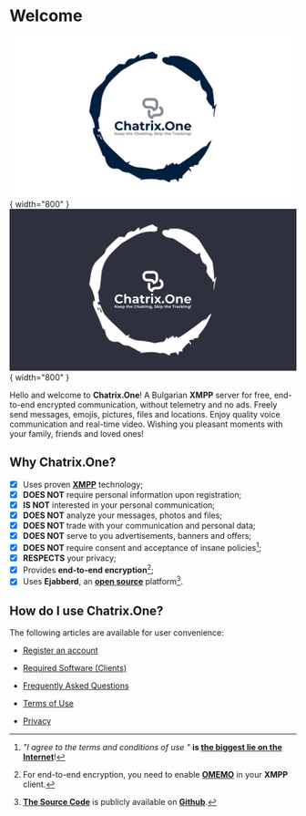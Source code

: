 # Welcome

![Welcome](resources/img/welcome-wh.jpeg#only-light){ width="800" }
![Welcome](resources/img/welcome-bk.jpeg#only-dark){ width="800" }

Hello and welcome to **Chatrix.One**! A Bulgarian **XMPP** server for free, end-to-end encrypted communication, without telemetry and no ads. Freely send messages, emojis, pictures, files and locations. Enjoy quality voice communication and real-time video. Wishing you pleasant moments with your family, friends and loved ones!

## Why **Chatrix.One?**

- [x] Uses proven [**XMPP**](https://xmpp.org/about/technology-overview/) technology;
- [x] **DOES NOT** require personal information upon registration;
- [x] **IS NOT** interested in your personal communication;
- [x] **DOES NOT** analyze your messages, photos and files;
- [x] **DOES NOT** trade with your communication and personal data;
- [x] **DOES NOT** serve to you advertisements, banners and offers;
- [x] **DOES NOT** require consent and acceptance of insane policies[^1];
- [x] **RESPECTS** your privacy;
- [x] Provides **end-to-end encryption**[^2];
- [x] Uses **Ejabberd**, an [**open source**](https://en.wikipedia.org/wiki/Open_source) platform[^3].

[^1]: *"I agree to the terms and conditions of use "* **is [the biggest lie on the Internet](https://www.biggestlieonline.com/)**!

[^2]: For end-to-end encryption, you need to enable [**OMEMO**](https://docs.chatrix.one/en/faq/#what-is-omemo) in your **XMPP** client.

[^3]: [**The Source Code**](https://en.wikipedia.org/wiki/Source_code) is publicly available on [**Github**](https://github.com/processone/ejabberd).

## How do I use **Chatrix.One**?

The following articles are available for user convenience:

- [Register an account](https://docs.chatrix.one/en/registration/)

- [Required Software (Clients)](https://docs.chatrix.one/en/clients/)

- [Frequently Asked Questions](https://docs.chatrix.one/en/faq/)

- [Terms of Use](https://docs.chatrix.one/en/terms/)

- [Privacy](https://docs.chatrix.one/en/privacy/)

